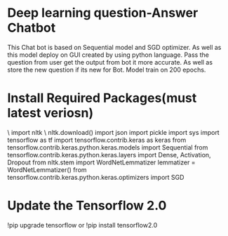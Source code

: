 # Deep learning question-Answer Chatbot
This Chat bot is based on Sequential model and SGD optimizer. 
As well as this model deploy on GUI created by using python language. 
Pass the question from user get the output from bot it more accurate. As well as store the new question if its new for Bot.
Model train on 200 epochs.

# Install Required Packages(must latest veriosn)
\ import nltk
\ nltk.download()
import json
import pickle
import sys 
import tensorflow as tf
import tensorflow.contrib.keras as keras
from tensorflow.contrib.keras.python.keras.models import Sequential
from tensorflow.contrib.keras.python.keras.layers import Dense, Activation, Dropout
from nltk.stem import WordNetLemmatizer
lemmatizer = WordNetLemmatizer()
from tensorflow.contrib.keras.python.keras.optimizers import SGD

# Update the Tensorflow 2.0 
!pip upgrade tensorflow or !pip install tensorflow2.0
